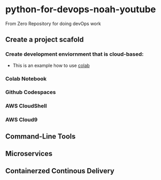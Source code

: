 # python-for-devops-noah-youtube
From Zero Repository for doing devOps work

## Create a project scafold 

### Create development enviornment that is cloud-based:

* This is an example how to use [colab](https://colab.research.google.com/drive/1oCD4qbn8mR9nANlMIJON6cuW3ipLQaRG#scrollTo=EjtKOB5yE0l_)

### Colab Notebook
### Github Codespaces
### AWS CloudShell
### AWS Cloud9

## Command-Line Tools

## Microservices

## Containerzed Continous Delivery

## 
